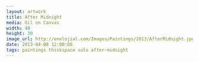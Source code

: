 ```yaml
---
layout: artwork
title: After Midnight
media: Oil on Canvas
width: 40
height: 30
image_url: http://enelojial.com/Images/Paintings/2013/AfterMidnight.jpg
date: 2013-04-08 12:00:00
tags: paintings thinkspace solo after-midnight
---
```

